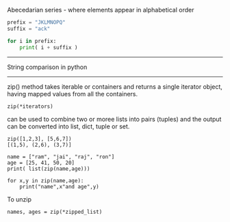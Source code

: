 
Abecedarian series - where elements appear in alphabetical order

```python
prefix = "JKLMNOPQ"
suffix = "ack"

for i in prefix:
	print( i + suffix )
```

___

String comparison in python

___

zip() method
takes iterable or containers and returns a single iterator object, having mapped values from all the containers.

`zip(*iterators)`

can be used to combine two or moree lists into pairs (tuples) and the output can be converted into list, dict, tuple or set.
```
zip([1,2,3], [5,6,7])
[(1,5), (2,6), (3,7)]
```

```
name = ["ram", "jai", "raj", "ron"]
age = [25, 41, 50, 20]
print( list(zip(name,age)))

for x,y in zip(name,age):
	print("name",x"and age",y)
```

To unzip

`names, ages = zip(*zipped_list)`
